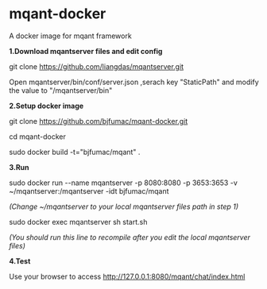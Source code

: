 # mqant-docker
A docker image for mqant framework

**1.Download mqantserver files and edit config**

git clone https://github.com/liangdas/mqantserver.git

Open mqantserver/bin/conf/server.json ,serach key "StaticPath" and modify the value to "/mqantserver/bin"


**2.Setup docker image**

git clone https://github.com/bjfumac/mqant-docker.git

cd mqant-docker

sudo docker build -t="bjfumac/mqant" .


**3.Run**

sudo docker run --name mqantserver -p 8080:8080 -p 3653:3653 -v ~/mqantserver:/mqantserver -idt bjfumac/mqant

*(Change ~/mqantserver to your local mqantserver files path in step 1)*

sudo docker exec mqantserver sh start.sh

*(You should run this line to recompile after you edit the local mqantserver files)*

**4.Test**

Use your browser to access http://127.0.0.1:8080/mqant/chat/index.html

